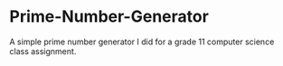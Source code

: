 # Prime-Number-Generator
A simple prime number generator I did for a grade 11 computer science class assignment. 
